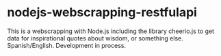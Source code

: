 # nodejs-webscrapping-restfulapi
This is a webscrapping with Node.js including the library cheerio.js to get data for inspirational quotes about wisdom, or something else. Spanish/English. Development in process.
